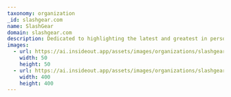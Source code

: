 ```yaml
---
taxonomy: organization
_id: slashgear.com
name: SlashGear
domain: slashgear.com
description: Dedicated to highlighting the latest and greatest in personal technology since 2005, SlashGear covers everything from cutting-edge tech gear to the latest digital lifestyle trend. Distinctive, informative and fresh, we'll keep bringing you device information and reviews you can trust as well as thought-provoking commentary.
images:
  - url: https://ai.insideout.app/assets/images/organizations/slashgear.com-50x50.jpg
    width: 50
    height: 50
  - url: https://ai.insideout.app/assets/images/organizations/slashgear.com-400x400.jpg
    width: 400
    height: 400
---
```


